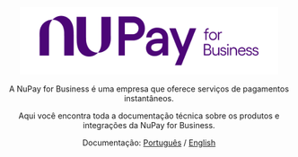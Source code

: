 <p align="center">
  <img width="460" height="120" src="images/logotipo.png">
</p>
<p align="center">A NuPay for Business é uma empresa que oferece serviços de pagamentos instantâneos.</p>
<p align="center">Aqui você encontra toda a documentação técnica sobre os produtos e integrações da NuPay for Business.</p>
<p align="center">Documentação: <a href="https://www.example.com">Português</a> / <a href="https://marimarcondes.github.io/a-medium-place/docs/text-0001.md">English</a><p></p>

